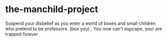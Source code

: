 # the-manchild-project
Suspend your disbelief as you enter a world of boxes and  small children who pretend to be professors.
(box you)
; You now can't espcape, your are trapped forever
